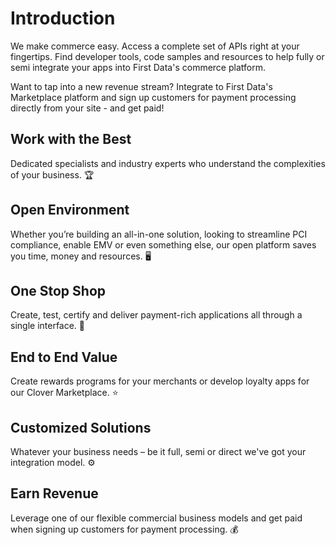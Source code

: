 # Introduction

We make commerce easy.
Access a complete set of APIs right at your fingertips. Find developer tools, code samples and resources to help fully or semi integrate your apps into First Data's commerce platform.

Want to tap into a new revenue stream? Integrate to First Data's Marketplace platform and sign up customers for payment processing directly from your site - and get paid!

## Work with the Best
Dedicated specialists and industry experts who understand the complexities of your business. 🏆

## Open Environment
Whether you’re building an all-in-one solution, looking to streamline PCI compliance, enable EMV or even something else, our open platform saves you time, money and resources. 🖥️

## One Stop Shop
Create, test, certify and deliver payment-rich applications all through a single interface. 🔧

## End to End Value
Create rewards programs for your merchants or develop loyalty apps for our Clover Marketplace. ⭐

## Customized Solutions 
Whatever your business needs – be it full, semi or direct we've got your integration model. ⚙️

## Earn Revenue
Leverage one of our flexible commercial business models and get paid when signing up customers for payment processing. 💰
